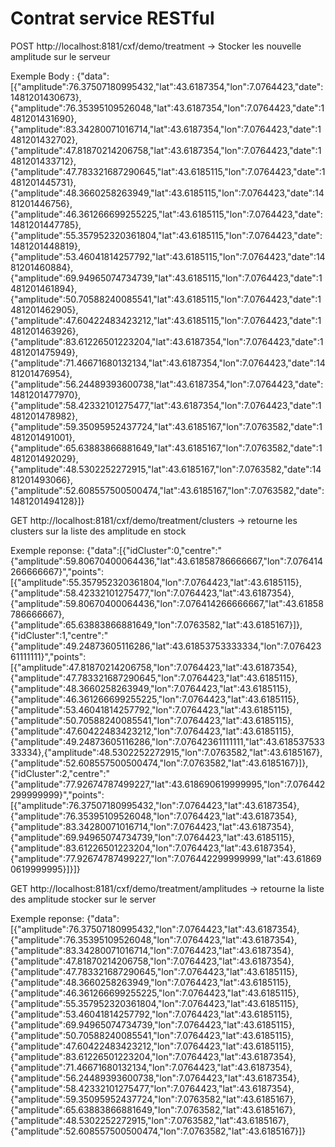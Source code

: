 # Contrat service RESTful


POST http://localhost:8181/cxf/demo/treatment
→ Stocker les nouvelle amplitude sur le serveur

  Exemple Body : 
  {"data":[{"amplitude":76.37507180995432,"lat":43.6187354,"lon":7.0764423,"date":1481201430673},{"amplitude":76.35395109526048,"lat":43.6187354,"lon":7.0764423,"date":1481201431690},{"amplitude":83.34280071016714,"lat":43.6187354,"lon":7.0764423,"date":1481201432702},{"amplitude":47.81870214206758,"lat":43.6187354,"lon":7.0764423,"date":1481201433712},{"amplitude":47.783321687290645,"lat":43.6185115,"lon":7.0764423,"date":1481201445731},{"amplitude":48.3660258263949,"lat":43.6185115,"lon":7.0764423,"date":1481201446756},{"amplitude":46.361266699255225,"lat":43.6185115,"lon":7.0764423,"date":1481201447785},{"amplitude":55.357952320361804,"lat":43.6185115,"lon":7.0764423,"date":1481201448819},{"amplitude":53.46041814257792,"lat":43.6185115,"lon":7.0764423,"date":1481201460884},{"amplitude":69.94965074734739,"lat":43.6185115,"lon":7.0764423,"date":1481201461894},{"amplitude":50.70588240085541,"lat":43.6185115,"lon":7.0764423,"date":1481201462905},{"amplitude":47.60422483423212,"lat":43.6185115,"lon":7.0764423,"date":1481201463926},{"amplitude":83.61226501223204,"lat":43.6187354,"lon":7.0764423,"date":1481201475949},{"amplitude":71.46671680132134,"lat":43.6187354,"lon":7.0764423,"date":1481201476954},{"amplitude":56.24489393600738,"lat":43.6187354,"lon":7.0764423,"date":1481201477970},{"amplitude":58.42332101275477,"lat":43.6187354,"lon":7.0764423,"date":1481201478982},{"amplitude":59.35095952437724,"lat":43.6185167,"lon":7.0763582,"date":1481201491001},{"amplitude":65.63883866881649,"lat":43.6185167,"lon":7.0763582,"date":1481201492029},{"amplitude":48.5302252272915,"lat":43.6185167,"lon":7.0763582,"date":1481201493066},{"amplitude":52.608557500500474,"lat":43.6185167,"lon":7.0763582,"date":1481201494128}]}



GET http://localhost:8181/cxf/demo/treatment/clusters
→ retourne les clusters sur la liste des amplitude en stock

  Exemple reponse: 
  {"data":[{"idCluster":0,"centre":"{\"amplitude\":59.80670400064436,\"lat\":43.61858786666667,\"lon\":7.076414266666667}","points":[{"amplitude":55.357952320361804,"lon":7.0764423,"lat":43.6185115},{"amplitude":58.42332101275477,"lon":7.0764423,"lat":43.6187354},{"amplitude":59.80670400064436,"lon":7.076414266666667,"lat":43.61858786666667},{"amplitude":65.63883866881649,"lon":7.0763582,"lat":43.6185167}]},{"idCluster":1,"centre":"{\"amplitude\":49.24873605116286,\"lat\":43.61853753333334,\"lon\":7.07642361111111}","points":[{"amplitude":47.81870214206758,"lon":7.0764423,"lat":43.6187354},{"amplitude":47.783321687290645,"lon":7.0764423,"lat":43.6185115},{"amplitude":48.3660258263949,"lon":7.0764423,"lat":43.6185115},{"amplitude":46.361266699255225,"lon":7.0764423,"lat":43.6185115},{"amplitude":53.46041814257792,"lon":7.0764423,"lat":43.6185115},{"amplitude":50.70588240085541,"lon":7.0764423,"lat":43.6185115},{"amplitude":47.60422483423212,"lon":7.0764423,"lat":43.6185115},{"amplitude":49.24873605116286,"lon":7.07642361111111,"lat":43.61853753333334},{"amplitude":48.5302252272915,"lon":7.0763582,"lat":43.6185167},{"amplitude":52.608557500500474,"lon":7.0763582,"lat":43.6185167}]},{"idCluster":2,"centre":"{\"amplitude\":77.92674787499227,\"lat\":43.618690619999995,\"lon\":7.076442299999999}","points":[{"amplitude":76.37507180995432,"lon":7.0764423,"lat":43.6187354},{"amplitude":76.35395109526048,"lon":7.0764423,"lat":43.6187354},{"amplitude":83.34280071016714,"lon":7.0764423,"lat":43.6187354},{"amplitude":69.94965074734739,"lon":7.0764423,"lat":43.6185115},{"amplitude":83.61226501223204,"lon":7.0764423,"lat":43.6187354},{"amplitude":77.92674787499227,"lon":7.076442299999999,"lat":43.618690619999995}]}]}



GET http://localhost:8181/cxf/demo/treatment/amplitudes
→ retourne la liste des amplitude stocker sur le server

  Exemple reponse:
  {"data":[{"amplitude":76.37507180995432,"lon":7.0764423,"lat":43.6187354},{"amplitude":76.35395109526048,"lon":7.0764423,"lat":43.6187354},{"amplitude":83.34280071016714,"lon":7.0764423,"lat":43.6187354},{"amplitude":47.81870214206758,"lon":7.0764423,"lat":43.6187354},{"amplitude":47.783321687290645,"lon":7.0764423,"lat":43.6185115},{"amplitude":48.3660258263949,"lon":7.0764423,"lat":43.6185115},{"amplitude":46.361266699255225,"lon":7.0764423,"lat":43.6185115},{"amplitude":55.357952320361804,"lon":7.0764423,"lat":43.6185115},{"amplitude":53.46041814257792,"lon":7.0764423,"lat":43.6185115},{"amplitude":69.94965074734739,"lon":7.0764423,"lat":43.6185115},{"amplitude":50.70588240085541,"lon":7.0764423,"lat":43.6185115},{"amplitude":47.60422483423212,"lon":7.0764423,"lat":43.6185115},{"amplitude":83.61226501223204,"lon":7.0764423,"lat":43.6187354},{"amplitude":71.46671680132134,"lon":7.0764423,"lat":43.6187354},{"amplitude":56.24489393600738,"lon":7.0764423,"lat":43.6187354},{"amplitude":58.42332101275477,"lon":7.0764423,"lat":43.6187354},{"amplitude":59.35095952437724,"lon":7.0763582,"lat":43.6185167},{"amplitude":65.63883866881649,"lon":7.0763582,"lat":43.6185167},{"amplitude":48.5302252272915,"lon":7.0763582,"lat":43.6185167},{"amplitude":52.608557500500474,"lon":7.0763582,"lat":43.6185167}]}

